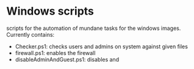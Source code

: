 # Windows scripts

scripts for the automation of mundane tasks for the windows images.
Currently contains:
* Checker.ps1: checks users and admins on system against given files
* firewall.ps1: enables the firewall
* disableAdminAndGuest.ps1: disables and
